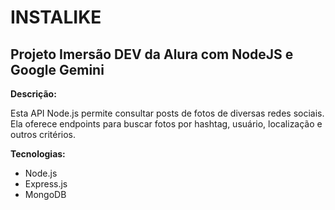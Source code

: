 # INSTALIKE  
## Projeto Imersão DEV da Alura com NodeJS e Google Gemini  

**Descrição:**

Esta API Node.js permite consultar posts de fotos de diversas redes sociais. Ela oferece endpoints para buscar fotos por hashtag, usuário, localização e outros critérios.

**Tecnologias:**

* Node.js
* Express.js
* MongoDB
